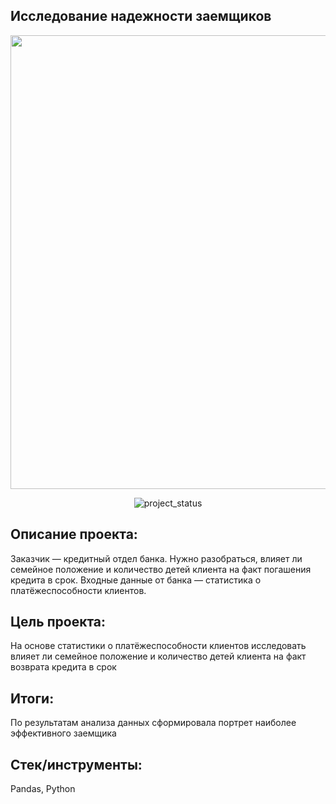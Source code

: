 ## Исследование надежности заемщиков
<p align="center">
      <img src="https://i.ibb.co/3WDSFN9/cd.jpg" width="726">
</p>

<p align="center">
   <img src="https://img.shields.io/badge/project%20status-completed-turquoise" alt="project_status">
</p>

## Описание проекта:
Заказчик — кредитный отдел банка. Нужно разобраться, влияет ли семейное положение и количество детей клиента на факт погашения кредита в срок. Входные данные от банка — статистика о платёжеспособности клиентов.

## Цель проекта:
На основе статистики о платёжеспособности клиентов исследовать влияет ли семейное положение и количество детей клиента на факт возврата кредита в срок	

## Итоги:
По результатам анализа данных сформировала портрет наиболее эффективного заемщика

## Стек/инструменты:
Pandas, Python
